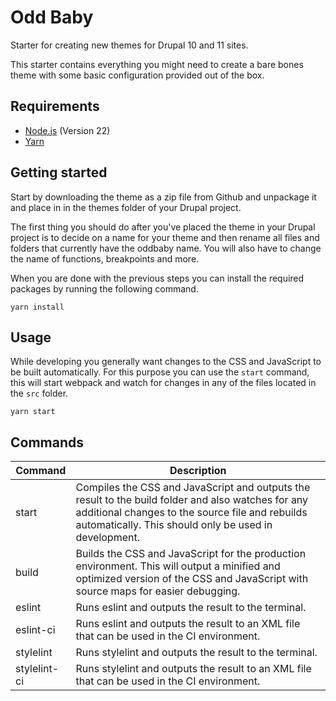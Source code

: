 # Odd Baby

Starter for creating new themes for Drupal 10 and 11 sites.

This starter contains everything you might need to create a bare bones theme
with some basic configuration provided out of the box.

## Requirements

- [Node.js](https://nodejs.org/en/) (Version 22)
- [Yarn](https://yarnpkg.com/en/)

## Getting started

Start by downloading the theme as a zip file from Github and unpackage it and
place in in the themes folder of your Drupal project.

The first thing you should do after you've placed the theme in your Drupal project
is to decide on a name for your theme and then rename all files and folders that
currently have the oddbaby name. You will also have to change the name of
functions, breakpoints and more.

When you are done with the previous steps you can install the required packages
by running the following command.

```
yarn install
```

## Usage

While developing you generally want changes to the CSS and JavaScript to be
built automatically. For this purpose you can use the `start` command, this will
start webpack and watch for changes in any of the files located in the `src`
folder.

```
yarn start
```

## Commands

<!-- prettier-ignore-start -->
Command       | Description
--------------|------------
start         | Compiles the CSS and JavaScript and outputs the result to the build folder and also watches for any additional changes to the source file and rebuilds automatically. This should only be used in development.
build         | Builds the CSS and JavaScript for the production environment. This will output a minified and optimized version of the CSS and JavaScript with source maps for easier debugging.
eslint        | Runs eslint and outputs the result to the terminal.
eslint-ci     | Runs eslint and outputs the result to an XML file that can be used in the CI environment.
stylelint     | Runs stylelint and outputs the result to the terminal.
stylelint-ci  | Runs stylelint and outputs the result to an XML file that can be used in the CI environment.
<!-- prettier-ignore-end -->
